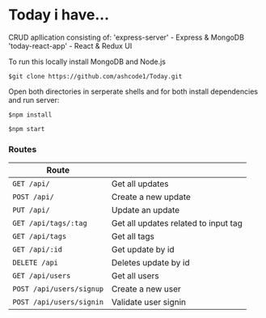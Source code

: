 # Today i have...

CRUD apllication consisting of:
'express-server' - Express & MongoDB
'today-react-app' - React & Redux UI

To run this locally install MongoDB and Node.js
```
$git clone https://github.com/ashcode1/Today.git
```

Open both directories in serperate shells and for both install dependencies and run server:

```
$npm install
```
```
$npm start
```

### Routes

| Route |   |
| ------|---|
| `GET /api/` | Get all updates |
| `POST /api/` | Create a new update |
| `PUT /api/` | Update an update |
| `GET /api/tags/:tag` | Get all updates related to input tag |
| `GET /api/tags` | Get all tags |
| `GET /api/:id` | Get update by id | 
| `DELETE /api` | Deletes update by id 
| `GET /api/users` | Get all users |
| `POST /api/users/signup` | Create a new user |
| `POST /api/users/signin` | Validate user signin |
